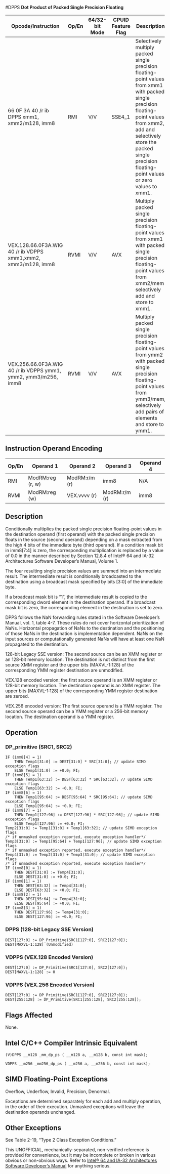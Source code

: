 #DPPS
**Dot Product of Packed Single Precision Floating**

| Opcode/Instruction                                             | Op/En | 64/32-bit Mode | CPUID Feature Flag | Description                                                                                                                                                                                                                                    |
| -------------------------------------------------------------- | ----- | -------------- | ------------------ | ---------------------------------------------------------------------------------------------------------------------------------------------------------------------------------------------------------------------------------------------- |
| 66 0F 3A 40 /r ib DPPS xmm1, xmm2/m128, imm8                   | RMI   | V/V            | SSE4_1             | Selectively multiply packed single precision floating-point values from xmm1 with packed single precision floating-point values from xmm2, add and selectively store the packed single precision floating-point values or zero values to xmm1. |
| VEX.128.66.0F3A.WIG 40 /r ib VDPPS xmm1,xmm2, xmm3/m128, imm8  | RVMI  | V/V            | AVX                | Multiply packed single precision floating-point values from xmm1 with packed single precision floating-point values from xmm2/mem selectively add and store to xmm1.                                                                           |
| VEX.256.66.0F3A.WIG 40 /r ib VDPPS ymm1, ymm2, ymm3/m256, imm8 | RVMI  | V/V            | AVX                | Multiply packed single precision floating-point values from ymm2 with packed single precision floating-point values from ymm3/mem, selectively add pairs of elements and store to ymm1.                                                        |

## Instruction Operand Encoding

| Op/En | Operand 1        | Operand 2     | Operand 3     | Operand 4 |
| ----- | ---------------- | ------------- | ------------- | --------- |
| RMI   | ModRM:reg (r, w) | ModRM:r/m (r) | imm8          | N/A       |
| RVMI  | ModRM:reg (w)    | VEX.vvvv (r)  | ModRM:r/m (r) | imm8      |

## Description

Conditionally multiplies the packed single precision floating-point values in the destination operand (first operand) with the packed single precision floats in the source (second operand) depending on a mask extracted from the high 4 bits of the immediate byte (third operand). If a condition mask bit in imm8[7:4] is zero, the corresponding multiplication is replaced by a value of 0.0 in the manner described by Section 12.8.4 of Intel® 64 and IA-32 Architectures Software Developer’s Manual, Volume 1.

The four resulting single precision values are summed into an intermediate result. The intermediate result is conditionally broadcasted to the destination using a broadcast mask specified by bits [3:0] of the immediate byte.

If a broadcast mask bit is “1”, the intermediate result is copied to the corresponding dword element in the destination operand. If a broadcast mask bit is zero, the corresponding element in the destination is set to zero.

DPPS follows the NaN forwarding rules stated in the Software Developer’s Manual, vol. 1, table 4-7. These rules do not cover horizontal prioritization of NaNs. Horizontal propagation of NaNs to the destination and the positioning of those NaNs in the destination is implementation dependent. NaNs on the input sources or computationally generated NaNs will have at least one NaN propagated to the destination.

128-bit Legacy SSE version: The second source can be an XMM register or an 128-bit memory location. The destination is not distinct from the first source XMM register and the upper bits (MAXVL-1:128) of the corresponding YMM register destination are unmodified.

VEX.128 encoded version: the first source operand is an XMM register or 128-bit memory location. The destination operand is an XMM register. The upper bits (MAXVL-1:128) of the corresponding YMM register destination are zeroed.

VEX.256 encoded version: The first source operand is a YMM register. The second source operand can be a YMM register or a 256-bit memory location. The destination operand is a YMM register.

## Operation

### DP_primitive (SRC1, SRC2)

```
IF (imm8[4] = 1)
    THEN Temp1[31:0] := DEST[31:0] * SRC[31:0]; // update SIMD exception flags
    ELSE Temp1[31:0] := +0.0; FI;
IF (imm8[5] = 1)
    THEN Temp1[63:32] := DEST[63:32] * SRC[63:32]; // update SIMD exception flags
    ELSE Temp1[63:32] := +0.0; FI;
IF (imm8[6] = 1)
    THEN Temp1[95:64] := DEST[95:64] * SRC[95:64]; // update SIMD exception flags
    ELSE Temp1[95:64] := +0.0; FI;
IF (imm8[7] = 1)
    THEN Temp1[127:96] := DEST[127:96] * SRC[127:96]; // update SIMD exception flags
    ELSE Temp1[127:96] := +0.0; FI;
Temp2[31:0] := Temp1[31:0] + Temp1[63:32]; // update SIMD exception flags
/* if unmasked exception reported, execute exception handler*/
Temp3[31:0] := Temp1[95:64] + Temp1[127:96]; // update SIMD exception flags
/* if unmasked exception reported, execute exception handler*/
Temp4[31:0] := Temp2[31:0] + Temp3[31:0]; // update SIMD exception flags
/* if unmasked exception reported, execute exception handler*/
IF (imm8[0] = 1)
    THEN DEST[31:0] := Temp4[31:0];
    ELSE DEST[31:0] := +0.0; FI;
IF (imm8[1] = 1)
    THEN DEST[63:32] := Temp4[31:0];
    ELSE DEST[63:32] := +0.0; FI;
IF (imm8[2] = 1)
    THEN DEST[95:64] := Temp4[31:0];
    ELSE DEST[95:64] := +0.0; FI;
IF (imm8[3] = 1)
    THEN DEST[127:96] := Temp4[31:0];
    ELSE DEST[127:96] := +0.0; FI;

```

### DPPS (128-bit Legacy SSE Version)

```
DEST[127:0] := DP_Primitive(SRC1[127:0], SRC2[127:0]);
DEST[MAXVL-1:128] (Unmodified)

```

### VDPPS (VEX.128 Encoded Version)

```
DEST[127:0] := DP_Primitive(SRC1[127:0], SRC2[127:0]);
DEST[MAXVL-1:128] := 0

```

### VDPPS (VEX.256 Encoded Version)

```
DEST[127:0] := DP_Primitive(SRC1[127:0], SRC2[127:0]);
DEST[255:128] := DP_Primitive(SRC1[255:128], SRC2[255:128]);

```

## Flags Affected

None.

## Intel C/C++ Compiler Intrinsic Equivalent

```
(V)DPPS __m128 _mm_dp_ps ( __m128 a, __m128 b, const int mask);

```

```
VDPPS __m256 _mm256_dp_ps ( __m256 a, __m256 b, const int mask);

```

## SIMD Floating-Point Exceptions

Overflow, Underflow, Invalid, Precision, Denormal.

Exceptions are determined separately for each add and multiply operation, in the order of their execution. Unmasked exceptions will leave the destination operands unchanged.

## Other Exceptions

See Table 2-19, “Type 2 Class Exception Conditions.”

This UNOFFICIAL, mechanically-separated, non-verified reference is provided for convenience, but it may be
incomplete or broken in various obvious or non-obvious
ways. Refer to [Intel® 64 and IA-32 Architectures Software Developer’s Manual](https://software.intel.com/en-us/download/intel-64-and-ia-32-architectures-sdm-combined-volumes-1-2a-2b-2c-2d-3a-3b-3c-3d-and-4) for anything serious.
